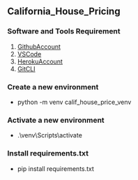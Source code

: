 ## California_House_Pricing

### Software and Tools Requirement
1. [GithubAccount](https://github.com/)
2. [VSCode](https://code.visualstudio.com/) 
3. [HerokuAccount](https://heroku.com/)
4. [GitCLI](https://git-scm.com/book/en/v2/Getting-Started-The-Command-Line)


### Create a new environment
* python -m venv calif_house_price_venv

### Activate a new environment
* .\venv\Scripts\activate

### Install requirements.txt
* pip install requirements.txt